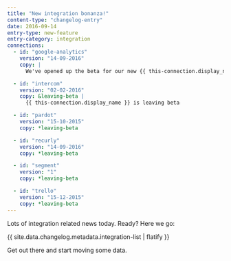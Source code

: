 ```yaml
---
title: "New integration bonanza!"
content-type: "changelog-entry"
date: 2016-09-14
entry-type: new-feature
entry-category: integration
connections:
  - id: "google-analytics"
    version: "14-09-2016"
    copy: |
      We've opened up the beta for our new {{ this-connection.display_name }} integration. This new integration allows you to create custom datasets using {{ this-connection.display_name }}'s metrics and dimensions.

  - id: "intercom"
    version: "02-02-2016"
    copy: &leaving-beta |
      {{ this-connection.display_name }} is leaving beta

  - id: "pardot"
    version: "15-10-2015"
    copy: *leaving-beta

  - id: "recurly"
    version: "14-09-2016"
    copy: *leaving-beta

  - id: "segment"
    version: "1"
    copy: *leaving-beta

  - id: "trello"
    version: "15-12-2015"
    copy: *leaving-beta
---
```


Lots of integration related news today. Ready? Here we go:

{{ site.data.changelog.metadata.integration-list | flatify }}

Get out there and start moving some data.